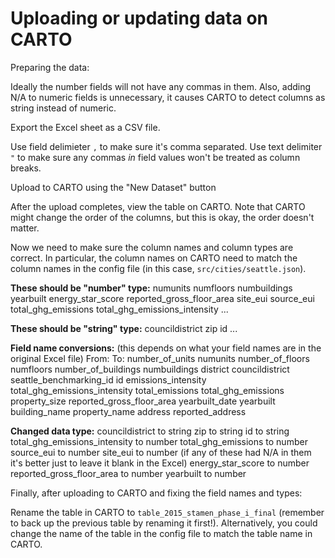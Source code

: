 Uploading or updating data on CARTO
===

Preparing the data:

Ideally the number fields will not have any commas in them.
Also, adding N/A to numeric fields is unnecessary, it causes CARTO to detect columns as string instead of numeric.

Export the Excel sheet as a CSV file.

Use field delimieter `,` to make sure it's comma separated.
Use text delimiter `"` to make sure any commas _in_ field values won't be treated as column breaks.

Upload to CARTO using the "New Dataset" button

After the upload completes, view the table on CARTO. Note that CARTO might change the order of the columns, but this is okay, the order doesn't matter.

Now we need to make sure the column names and column types are correct. In particular, the column names on CARTO need to match the column names in the config file (in this case, `src/cities/seattle.json`).


**These should be "number" type:**
numunits
numfloors
numbuildings
yearbuilt
energy_star_score
reported_gross_floor_area
site_eui
source_eui
total_ghg_emissions
total_ghg_emissions_intensity
...

**These should be "string" type:**
councildistrict
zip
id
...

**Field name conversions:**
(this depends on what your field names are in the original Excel file)
From: To:
number_of_units numunits
number_of_floors numfloors
number_of_buildings numbuildings
district councildistrict
seattle_benchmarking_id id
emissions_intensity total_ghg_emissions_intensity
total_emissions total_ghg_emissions
property_size reported_gross_floor_area
yearbuilt_date yearbuilt
building_name property_name
address reported_address

**Changed data type:**
councildistrict to string
zip to string
id to string
total_ghg_emissions_intensity to number
total_ghg_emissions to number
source_eui to number
site_eui to number  (if any of these had N/A in them it's better just to leave it blank in the Excel)
energy_star_score to number
reported_gross_floor_area to number
yearbuilt to number


Finally, after uploading to CARTO and fixing the field names and types:

Rename the table in CARTO to `table_2015_stamen_phase_i_final` (remember to back up the previous table by renaming it first!).
Alternatively, you could change the name of the table in the config file to match the table name in CARTO.

